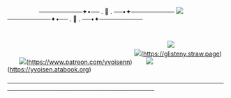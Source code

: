         ──────────✦•── . 🖤 . ──•✦──────────  ![](https://komarev.com/ghpvc/?username=yvoisen&color=73ae21&style=plastic&label=E.Y.E.S&base=4274)  ──────────✦•── . 🖤 . ──•✦──────────

                                                     
  
                                      ![](https://cdn.discordapp.com/attachments/934596480310853685/1410411775404540074/Untitled136_20250828005228.png?ex=68b43793&is=68b2e613&hm=fe656718857bd0cf61bbbee8a7ecda19c169bc468ec25b150f4d608922468e77&=&format=webp&quality=lossless&width=500&height=500)
  
  
    
                                          ![](https://cdn.discordapp.com/attachments/934596480310853685/1410374159888023702/image-removebg-preview_5_edit_90814676717912.png?ex=68b4148b&is=68b2c30b&hm=2dd3e32e022b459198f877a24b1ad4be26f72fe3ebb2d62758e89d65d5018056&)(https://glisteny.straw.page)    ![](https://cdn.discordapp.com/attachments/934596480310853685/1410374159539769448/image-removebg-preview_4_edit_90806593965830.png?ex=68b4148b&is=68b2c30b&hm=d9664fb26a025355f77c89b438c7b59a352b37deeda916afde69387b5bd306aa&)(https://www.patreon.com/yvoisenn)    ![](https://cdn.discordapp.com/attachments/934596480310853685/1410374160198406295/image-removebg-preview_6_edit_90822962387703.png?ex=68b4148b&is=68b2c30b&hm=5ef370f707ff96dbc4527f53970bebd78dc0cca603f7d86a78e5f5da41346640&)(https://yvoisen.atabook.org)

────────────────────────────────────────────────────────────────────────────────────
